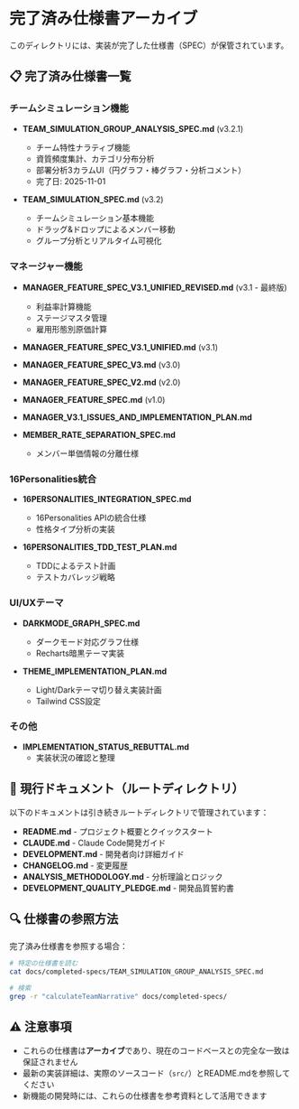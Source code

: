 # 完了済み仕様書アーカイブ

このディレクトリには、実装が完了した仕様書（SPEC）が保管されています。

## 📋 完了済み仕様書一覧

### チームシミュレーション機能
- **TEAM_SIMULATION_GROUP_ANALYSIS_SPEC.md** (v3.2.1)
  - チーム特性ナラティブ機能
  - 資質頻度集計、カテゴリ分布分析
  - 部署分析3カラムUI（円グラフ・棒グラフ・分析コメント）
  - 完了日: 2025-11-01

- **TEAM_SIMULATION_SPEC.md** (v3.2)
  - チームシミュレーション基本機能
  - ドラッグ&ドロップによるメンバー移動
  - グループ分析とリアルタイム可視化

### マネージャー機能
- **MANAGER_FEATURE_SPEC_V3.1_UNIFIED_REVISED.md** (v3.1 - 最終版)
  - 利益率計算機能
  - ステージマスタ管理
  - 雇用形態別原価計算

- **MANAGER_FEATURE_SPEC_V3.1_UNIFIED.md** (v3.1)
- **MANAGER_FEATURE_SPEC_V3.md** (v3.0)
- **MANAGER_FEATURE_SPEC_V2.md** (v2.0)
- **MANAGER_FEATURE_SPEC.md** (v1.0)
- **MANAGER_V3.1_ISSUES_AND_IMPLEMENTATION_PLAN.md**
- **MEMBER_RATE_SEPARATION_SPEC.md**
  - メンバー単価情報の分離仕様

### 16Personalities統合
- **16PERSONALITIES_INTEGRATION_SPEC.md**
  - 16Personalities APIの統合仕様
  - 性格タイプ分析の実装

- **16PERSONALITIES_TDD_TEST_PLAN.md**
  - TDDによるテスト計画
  - テストカバレッジ戦略

### UI/UXテーマ
- **DARKMODE_GRAPH_SPEC.md**
  - ダークモード対応グラフ仕様
  - Recharts暗黒テーマ実装

- **THEME_IMPLEMENTATION_PLAN.md**
  - Light/Darkテーマ切り替え実装計画
  - Tailwind CSS設定

### その他
- **IMPLEMENTATION_STATUS_REBUTTAL.md**
  - 実装状況の確認と整理

## 📖 現行ドキュメント（ルートディレクトリ）

以下のドキュメントは引き続きルートディレクトリで管理されています：

- **README.md** - プロジェクト概要とクイックスタート
- **CLAUDE.md** - Claude Code開発ガイド
- **DEVELOPMENT.md** - 開発者向け詳細ガイド
- **CHANGELOG.md** - 変更履歴
- **ANALYSIS_METHODOLOGY.md** - 分析理論とロジック
- **DEVELOPMENT_QUALITY_PLEDGE.md** - 開発品質誓約書

## 🔍 仕様書の参照方法

完了済み仕様書を参照する場合：

```bash
# 特定の仕様書を読む
cat docs/completed-specs/TEAM_SIMULATION_GROUP_ANALYSIS_SPEC.md

# 検索
grep -r "calculateTeamNarrative" docs/completed-specs/
```

## ⚠️ 注意事項

- これらの仕様書は**アーカイブ**であり、現在のコードベースとの完全な一致は保証されません
- 最新の実装詳細は、実際のソースコード（`src/`）とREADME.mdを参照してください
- 新機能の開発時には、これらの仕様書を参考資料として活用できます

